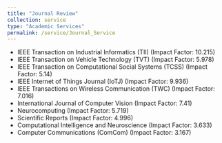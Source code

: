 ```yaml
---
title: "Journal Review"
collection: service
type: "Academic Services"
permalink: /service/Journal_Service
---
```


- IEEE Transaction on Industrial Informatics (TII) (Impact Factor: 10.215)
- IEEE Transaction on Vehicle Technology (TVT) (Impact Factor: 5.978)
- IEEE Transaction on Computational Social Systems (TCSS) (Impact Factor: 5.14)
- IEEE Internet of Things Journal (IoTJ) (Impact Factor: 9.936)
- IEEE Transactions on Wireless Communication (TWC) (Impact Factor: 7.016)
- International Journal of Computer Vision (Impact Factor: 7.41)
- Neurocomputing (Impact Factor: 5.719)
- Scientific Reports (Impact Factor: 4.996)
- Computational Intelligence and Neuroscience (Impact Factor: 3.633)
- Computer Communications (ComCom) (Impact Factor: 3.167)
